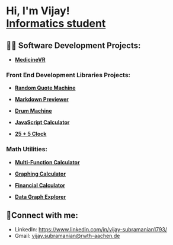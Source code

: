 <h1>Hi, I'm Vijay! <br/><a href="https://www.linkedin.com/in/vijay-s-880a30218/">Informatics student</a></h1>

<h2>👨‍💻 Software Development Projects: </h2>

- <b>[MedicineVR](https://github.com/VijSub/MedicineVR)</b>

<h3>Front End Development Libraries Projects:</h3>

- <b>[Random Quote Machine](https://github.com/VijSub/Random_Quote_Machine)</b>
  
- <b>[Markdown Previewer](https://vijay-markdown-previewer.netlify.app/)</b>
  
- <b>[Drum Machine](https://vijay-drum-machine.netlify.app/)</b>
  
- <b>[JavaScript Calculator](https://vijay-javascript-calculator.netlify.app/)</b>
  
- <b>[25 + 5 Clock](https://vijay-25-5-clock.netlify.app/)</b>

<h3>Math Utilities:</h3>

- <b>[Multi-Function Calculator](https://github.com/VijSub/Multi-Function_Calculator)</b>
  
- <b>[Graphing Calculator](https://github.com/VijSub/Graphing_Calculator)</b>
  
- <b>[Financial Calculator](https://github.com/VijSub/Financial_Calculator)</b>
  
- <b>[Data Graph Explorer](https://github.com/VijSub/Data_Graph_Explorer)</b>
 
 <h2>🤳Connect with me:</h2>
 
- LinkedIn: https://www.linkedin.com/in/vijay-subramanian1793/
- Gmail: vijay.subramanian@rwth-aachen.de

